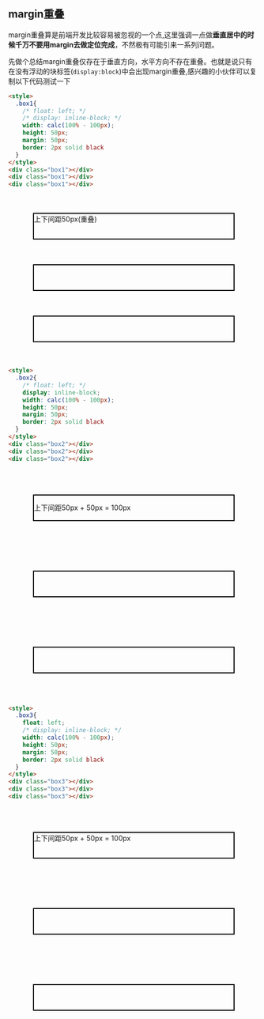 ## margin重叠

margin重叠算是前端开发比较容易被忽视的一个点,这里强调一点做**垂直居中的时候千万不要用margin去做定位完成**，不然极有可能引来一系列问题。

先做个总结margin重叠仅存在于垂直方向，水平方向不存在重叠。也就是说只有在没有浮动的块标签(`display:block`)中会出现margin重叠,感兴趣的小伙伴可以复制以下代码测试一下

```html
<style>
  .box1{
    /* float: left; */
    /* display: inline-block; */
    width: calc(100% - 100px);
    height: 50px;
    margin: 50px;
    border: 2px solid black
  }
</style>
<div class="box1"></div>
<div class="box1"></div>
<div class="box1"></div>
```
<style>
  .box1{
    /* float: left; */
    /* display: inline-block; */
    width: calc(100% - 100px);
    height: 50px;
    margin: 50px;
    border: 2px solid black
  }
</style>
<div class="box1 flex align_items_c center fz12">上下间距50px(重叠)</div>
<div class="box1"></div>
<div class="box1"></div>

```html
<style>
  .box2{
    /* float: left; */
    display: inline-block;
    width: calc(100% - 100px);
    height: 50px;
    margin: 50px;
    border: 2px solid black
  }
</style>
<div class="box2"></div>
<div class="box2"></div>
<div class="box2"></div>
```
<style>
  .box2{
    /* float: left; */
    display: inline-block;
    width: calc(100% - 100px);
    height: 50px;
    line-height: 50px;
    margin: 50px;
    border: 2px solid black
  }
</style>
<div class="box2 tac fz12">上下间距50px + 50px = 100px</div>
<div class="box2"></div>
<div class="box2"></div>

```html
<style>
  .box3{
    float: left;
    /* display: inline-block; */
    width: calc(100% - 100px);
    height: 50px;
    margin: 50px;
    border: 2px solid black
  }
</style>
<div class="box3"></div>
<div class="box3"></div>
<div class="box3"></div>
```
<style>
  .box3{
    float: left;
    /* display: inline-block; */
    width: calc(100% - 100px);
    height: 50px;
    margin: 50px;
    border: 2px solid black
  }
</style>
<div class="box3 flex align_items_c center fz12">上下间距50px + 50px = 100px</div>
<div class="box3"></div>
<div class="box3"></div>